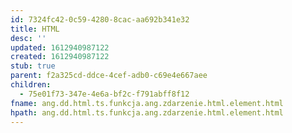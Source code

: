 ```yaml
---
id: 7324fc42-0c59-4280-8cac-aa692b341e32
title: HTML
desc: ''
updated: 1612940987122
created: 1612940987122
stub: true
parent: f2a325cd-ddce-4cef-adb0-c69e4e667aee
children:
  - 75e01f73-347e-4e6a-bf2c-f791abff8f12
fname: ang.dd.html.ts.funkcja.ang.zdarzenie.html.element.html
hpath: ang.dd.html.ts.funkcja.ang.zdarzenie.html.element.html
---
```



